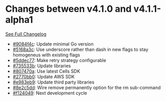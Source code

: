 # Changes between v4.1.0 and v4.1.1-alpha1

[See Full Changelog](https://github.com/pydio/cells-client/compare/v4.1.0...v4.1.1-alpha1)

- [#9084f4c](https://github.com/pydio/cells-client/commit/9084f4ca7643d9de5674a3ac5af4a4c543aa26a0): Update minimal Go version
- [#5168a3c](https://github.com/pydio/cells-client/commit/5168a3c5478a5cecbaa4ce83daf3d19cc58416bc): Use underscore rather than dash in new flags to stay homogeneus with existing flags
- [#5ddec77](https://github.com/pydio/cells-client/commit/5ddec77462a61e00f7e131f041aa68e737ce88db): Make retry strategy configurable
- [#735533b](https://github.com/pydio/cells-client/commit/735533bd27ca91ff99da48ec8b9a43439bff0837): Update libraries
- [#807470a](https://github.com/pydio/cells-client/commit/807470a96b8b5eff4f1dfa0d5416470459e2c6a0): Use latest Cells SDK
- [#2770bb0](https://github.com/pydio/cells-client/commit/2770bb0b3e15e105d79a4aeafdf8908e9ce23369): Update AWS SDK
- [#e983eb9](https://github.com/pydio/cells-client/commit/e983eb9e8427fb245dbc6ee4f55f7b4caaac280a): Update third party libraries
- [#8e2c5dd](https://github.com/pydio/cells-client/commit/8e2c5ddaea31e4b891bcf7bbec0eecdcb9505169): Wire remove permanently option for the rm sub-command
- [#f124049](https://github.com/pydio/cells-client/commit/f124049371d69b3450c54d054b449901690c6c37): Next development cycle

